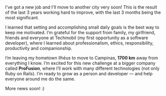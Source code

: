 I've got a new job and I'll move to another city very soon! This is the result of the last 3 years working hard to improve, with the last 3 months being the most significant.

I learned that setting and accomplishing small daily goals is the best way to keep me motivated. I’m grateful for the support from family, my girlfriend, friends and everyone at Techmobil (my first opportunity as a software developer), where I learned about professionalism, ethics, responsibility, productivity and companionship.

I’m leaving my hometown Ilhéus to move to Campinas, **1700 km** away from everything I know. I’m excited for this new challenge at a bigger company called **ProFusion**, where I’ll work with many different technologies (not only Ruby on Rails). I’m ready to grow as a person and developer — and help everyone around me do the same.

More news soon! :)
